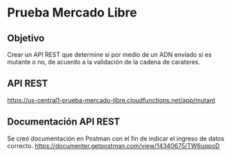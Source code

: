 # Prueba Mercado Libre

## Objetivo

Crear un API REST que determine si por medio de un ADN enviado si es mutante o no, de acuerdo a la validación de la cadena de carateres.

## API REST

https://us-central1-prueba-mercado-libre.cloudfunctions.net/app/mutant

## Documentación API REST

Se creó documentación en Postman con el fin de indicar el ingreso de datos correcto.
https://documenter.getpostman.com/view/14340675/TW6uqpoD